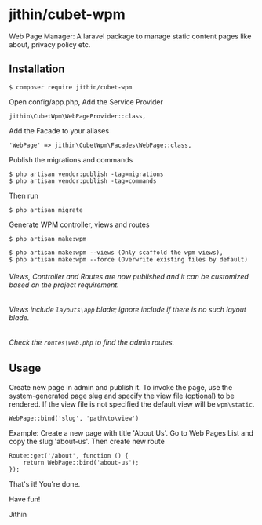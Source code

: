 # jithin/cubet-wpm
Web Page Manager: A laravel package to manage static content pages like about, privacy policy etc. 

## Installation ##

```
$ composer require jithin/cubet-wpm
```

Open config/app.php, Add the Service Provider
```
jithin\CubetWpm\WebPageProvider::class,
```

Add the Facade to your aliases
```
'WebPage' => jithin\CubetWpm\Facades\WebPage::class,
```

Publish the migrations and commands 
```
$ php artisan vendor:publish -tag=migrations
$ php artisan vendor:publish -tag=commands

```

Then run 
```
$ php artisan migrate
```

Generate WPM controller, views and routes
```
$ php artisan make:wpm 
```
```
$ php artisan make:wpm --views (Only scaffold the wpm views), 
$ php artisan make:wpm --force (Overwrite existing files by default)
```

###### Views, Controller and Routes are now published and it can be customized based on the project requirement.
###### Views include `layouts\app` blade; ignore include if there is no such layout blade.
###### Check the `routes\web.php` to find the admin routes.

## Usage
Create new page in admin and publish it. To invoke the page, use the system-generated page slug and specify the view file (optional) to be rendered. If the view file is not specified the default view will be `wpm\static`.
```
WebPage::bind('slug', 'path\to\view')
```

Example:
Create a new page with title 'About Us'. Go to Web Pages List and copy the slug 'about-us'.
Then create new route
```
Route::get('/about', function () {
	return WebPage::bind('about-us');
});
```
That's it! You're done.

Have fun!

Jithin

